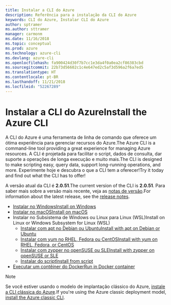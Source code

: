 ```yaml
---
title: Instalar a CLI do Azure
description: Referência para a instalação da CLI do Azure
keywords: CLI do Azure, Instalar CLI do Azure
author: sptramer
ms.author: sttramer
manager: carmonm
ms.date: 11/16/2018
ms.topic: conceptual
ms.prod: azure
ms.technology: azure-cli
ms.devlang: azure-cli
ms.openlocfilehash: fa900424d30f7b7cc1e3da4f0a0ea2cf86383cbd
ms.sourcegitcommit: 22b73d56602c1c4e647ed2c5af3d596a2f6a7ed5
ms.translationtype: HT
ms.contentlocale: pt-BR
ms.lasthandoff: 11/21/2018
ms.locfileid: "52267289"
---
```

# <a name="install-the-azure-cli"></a><span data-ttu-id="89d78-104">Instalar a CLI do Azure</span><span class="sxs-lookup"><span data-stu-id="89d78-104">Install the Azure CLI</span></span>

<span data-ttu-id="89d78-105">A CLI do Azure é uma ferramenta de linha de comando que oferece um ótima experiência para gerenciar recursos do Azure.</span><span class="sxs-lookup"><span data-stu-id="89d78-105">The Azure CLI is a command-line tool providing a great experience for managing Azure resources.</span></span> <span data-ttu-id="89d78-106">A CLI é projetada para facilitar o script, dados de consulta, dar suporte a operações de longa execução e muito mais.</span><span class="sxs-lookup"><span data-stu-id="89d78-106">The CLI is designed to make scripting easy, query data, support long-running operations, and more.</span></span> <span data-ttu-id="89d78-107">Experimente hoje e descubra o que a CLI tem a oferecer!</span><span class="sxs-lookup"><span data-stu-id="89d78-107">Try it today and find out what the CLI has to offer!</span></span>

<span data-ttu-id="89d78-108">A versão atual da CLI é __2.0.51__.</span><span class="sxs-lookup"><span data-stu-id="89d78-108">The current version of the CLI is __2.0.51__.</span></span> <span data-ttu-id="89d78-109">Para saber mais sobre a versão mais recente, veja as [notas de versão](release-notes-azure-cli.md).</span><span class="sxs-lookup"><span data-stu-id="89d78-109">For information about the latest release, see the [release notes](release-notes-azure-cli.md).</span></span>

* [<span data-ttu-id="89d78-110">Instalar no Windows</span><span class="sxs-lookup"><span data-stu-id="89d78-110">Install on Windows</span></span>](install-azure-cli-windows.md)
* [<span data-ttu-id="89d78-111">Instalar no macOS</span><span class="sxs-lookup"><span data-stu-id="89d78-111">Install on macOS</span></span>](install-azure-cli-macos.md)
* <span data-ttu-id="89d78-112">Instalar no Subsistema de Windows ou Linux para Linux (WSL)</span><span class="sxs-lookup"><span data-stu-id="89d78-112">Install on Linux or Windows Subsystem for Linux (WSL)</span></span>
  * [<span data-ttu-id="89d78-113">Instalar com apt no Debian ou Ubuntu</span><span class="sxs-lookup"><span data-stu-id="89d78-113">Install with apt on Debian or Ubuntu</span></span>](install-azure-cli-apt.md)
  * [<span data-ttu-id="89d78-114">Instalar com yum no RHEL, Fedora ou CentOS</span><span class="sxs-lookup"><span data-stu-id="89d78-114">Install with yum on RHEL, Fedora, or CentOS</span></span>](install-azure-cli-yum.md)
  * [<span data-ttu-id="89d78-115">Instalar com zypper no openSUSE ou SLE</span><span class="sxs-lookup"><span data-stu-id="89d78-115">Install with zypper on openSUSE or SLE</span></span>](install-azure-cli-zypper.md)
  * [<span data-ttu-id="89d78-116">Instalar do script</span><span class="sxs-lookup"><span data-stu-id="89d78-116">Install from script</span></span>](install-azure-cli-linux.md)
* [<span data-ttu-id="89d78-117">Executar um contêiner do Docker</span><span class="sxs-lookup"><span data-stu-id="89d78-117">Run in Docker container</span></span>](run-azure-cli-docker.md)

> [!NOTE]
> <span data-ttu-id="89d78-118">Se você estiver usando o modelo de implantação clássico do Azure, [instale a CLI clássica do Azure](install-classic-cli.md).</span><span class="sxs-lookup"><span data-stu-id="89d78-118">If you're using the Azure classic deployment model, [install the Azure classic CLI](install-classic-cli.md).</span></span>
